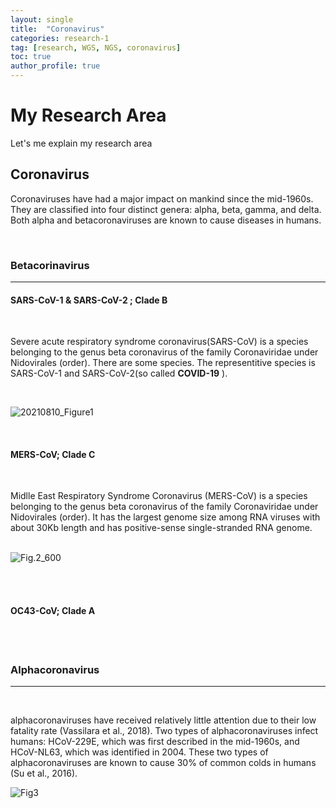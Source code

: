 ```yaml
---
layout: single
title:  "Coronavirus"
categories: research-1
tag: [research, WGS, NGS, coronavirus]
toc: true
author_profile: true
---
```


# My Research Area 

Let's me explain my research area



## Coronavirus 
Coronaviruses have had a major impact on mankind since the mid-1960s. They are classified into four distinct genera: alpha, beta, gamma, and delta. Both alpha and betacoronaviruses are known to cause diseases in humans.

<br/>

### Betacorinavirus

---

####  SARS-CoV-1 & SARS-CoV-2 ; Clade B
<br/>

Severe acute respiratory syndrome coronavirus(SARS-CoV) is a species belonging to the genus beta coronavirus of the family Coronaviridae under Nidovirales (order). There are some species. The representitive species is SARS-CoV-1 and SARS-CoV-2(so called **COVID-19** ). <br/>

<br/>

![20210810_Figure1]({{site.url}}/images/23-02-10-Coronavirus/20210810_Figure1.jpg)

<br/>

####  MERS-CoV; Clade C
<br/>

Midlle East Respiratory Syndrome Coronavirus (MERS-CoV) is a species belonging to the genus beta coronavirus of the family Coronaviridae under Nidovirales (order). It has the largest genome size among RNA viruses with about 30Kb length and has positive-sense single-stranded RNA genome.

<br/>![Fig.2_600]({{site.url}}/images/23-02-10-Researches/Fig.2_600.jpg)

<br/>

<br/>

#### OC43-CoV; Clade A

<br/>
<br/>


### Alphacoronavirus

---

<br/>

alphacoronaviruses have received relatively little attention due to their low fatality rate (Vassilara et al., 2018). Two types of alphacoronaviruses infect humans: HCoV-229E, which was first described in the mid-1960s, and HCoV-NL63, which was identified in 2004. These two types of alphacoronaviruses are known to cause 30% of common colds in humans (Su et al., 2016).



![Fig3]({{site.url}}/images/23-02-10-Researches/Fig3.png)

<br/>
<br/>


